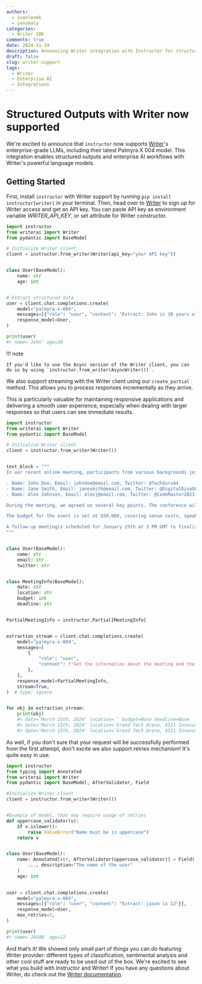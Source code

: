```yaml
---
authors:
  - ivanleomk
  - yanomaly
categories:
  - Writer SDK
comments: true
date: 2024-11-19
description: Announcing Writer integration with Instructor for structured outputs and enterprise AI workflows
draft: false
slug: writer-support
tags:
  - Writer
  - Enterprise AI
  - Integrations
---
```


# Structured Outputs with Writer now supported

We're excited to announce that `instructor` now supports [Writer](https://writer.com)'s enterprise-grade LLMs, including their latest Palmyra X 004 model. This integration enables structured outputs and enterprise AI workflows with Writer's powerful language models.

## Getting Started

First, install `instructor` with Writer support by running `pip install instructor[writer]` in your terminal. Then, head over to [Writer](https://writer.com) to sign up for Writer access and get an API key. You can paste API key as environment variable _WRITER_API_KEY_, or set attribute for Writer constructor.

<!-- more -->

```python
import instructor
from writerai import Writer
from pydantic import BaseModel

# Initialize Writer client
client = instructor.from_writer(Writer(api_key="your API key"))


class User(BaseModel):
    name: str
    age: int


# Extract structured data
user = client.chat.completions.create(
    model="palmyra-x-004",
    messages=[{"role": "user", "content": "Extract: John is 30 years old"}],
    response_model=User,
)

print(user)
#> name='John' age=30
```

!!! note

    If you'd like to use the Async version of the Writer client, you can do so by using `instructor.from_writer(AsyncWriter())`.

We also support streaming with the Writer client using our `create_partial` method. This allows you to process responses incrementally as they arrive.

This is particularly valuable for maintaining responsive applications and delivering a smooth user experience, especially when dealing with larger responses so that users can see immediate results.

```python
import instructor
from writerai import Writer
from pydantic import BaseModel

# Initialize Writer client
client = instructor.from_writer(Writer())


text_block = """
In our recent online meeting, participants from various backgrounds joined to discuss the upcoming tech conference. The names and contact details of the participants were as follows:

- Name: John Doe, Email: johndoe@email.com, Twitter: @TechGuru44
- Name: Jane Smith, Email: janesmith@email.com, Twitter: @DigitalDiva88
- Name: Alex Johnson, Email: alexj@email.com, Twitter: @CodeMaster2023

During the meeting, we agreed on several key points. The conference will be held on March 15th, 2024, at the Grand Tech Arena located at 4521 Innovation Drive. Dr. Emily Johnson, a renowned AI researcher, will be our keynote speaker.

The budget for the event is set at $50,000, covering venue costs, speaker fees, and promotional activities. Each participant is expected to contribute an article to the conference blog by February 20th.

A follow-up meetingis scheduled for January 25th at 3 PM GMT to finalize the agenda and confirm the list of speakers.
"""


class User(BaseModel):
    name: str
    email: str
    twitter: str


class MeetingInfo(BaseModel):
    date: str
    location: str
    budget: int
    deadline: str


PartialMeetingInfo = instructor.Partial[MeetingInfo]


extraction_stream = client.chat.completions.create(
    model="palmyra-x-004",
    messages=[
        {
            "role": "user",
            "content": f"Get the information about the meeting and the users {text_block}",
        },
    ],
    response_model=PartialMeetingInfo,
    stream=True,
)  # type: ignore


for obj in extraction_stream:
    print(obj)
    #> date='March 15th, 2024' location='' budget=None deadline=None
    #> date='March 15th, 2024' location='Grand Tech Arena, 4521 Innovation' budget=None deadline=None
    #> date='March 15th, 2024' location='Grand Tech Arena, 4521 Innovation Drive' budget=50000 eadline='February 20th'
```

As well, if you don't sure that your request will be successfully performed from the first attempt, don't excite we also support retries mechanism! It's quite easy in use:

```python
import instructor
from typing import Annotated
from writerai import Writer
from pydantic import BaseModel, AfterValidator, Field

#Initialize Writer client
client = instructor.from_writer(Writer())


#Example of model, that may require usage of retries
def uppercase_validator(v):
    if v.islower():
        raise ValueError("Name must be in uppercase")
    return v


class User(BaseModel):
    name: Annotated[str, AfterValidator(uppercase_validator)] = Field(
        ..., description="The name of the user"
    )
    age: int
    

user = client.chat.completions.create(
    model="palmyra-x-004",
    messages=[{"role": "user", "content": "Extract: jason is 12"}],
    response_model=User,
    max_retries=3,
)

print(user)
#> name='JASON' age=12
```

And that’s it! We showed only small part of things you can do featuring Writer provider: different types of classification, sentimental analysis and other cool stuff are ready to be used out of the box. We're excited to see what you build with Instructor and Writer! If you have any questions about Writer, do check out the [Writer documentation](https://dev.writer.com/home/introduction).
